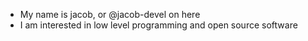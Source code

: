 - My name is jacob, or @jacob-devel on here
- I am interested in low level programming and open source software
